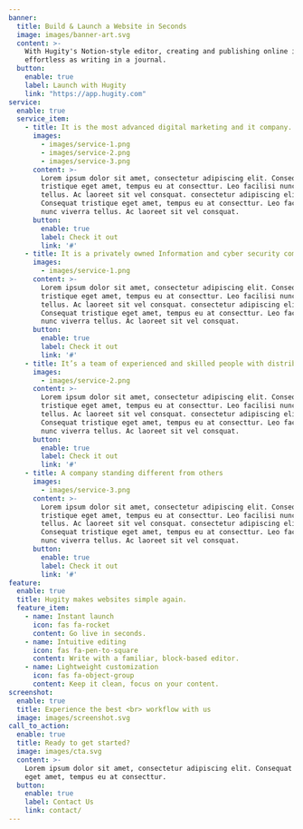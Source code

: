 ```yaml
---
banner:
  title: Build & Launch a Website in Seconds
  image: images/banner-art.svg
  content: >-
    With Hugity's Notion-style editor, creating and publishing online is as
    effortless as writing in a journal.
  button:
    enable: true
    label: Launch with Hugity
    link: "https://app.hugity.com"
service:
  enable: true
  service_item:
    - title: It is the most advanced digital marketing and it company.
      images:
        - images/service-1.png
        - images/service-2.png
        - images/service-3.png
      content: >-
        Lorem ipsum dolor sit amet, consectetur adipiscing elit. Consequat
        tristique eget amet, tempus eu at consecttur. Leo facilisi nunc viverra
        tellus. Ac laoreet sit vel consquat. consectetur adipiscing elit.
        Consequat tristique eget amet, tempus eu at consecttur. Leo facilisi
        nunc viverra tellus. Ac laoreet sit vel consquat.
      button:
        enable: true
        label: Check it out
        link: '#'
    - title: It is a privately owned Information and cyber security company
      images:
        - images/service-1.png
      content: >-
        Lorem ipsum dolor sit amet, consectetur adipiscing elit. Consequat
        tristique eget amet, tempus eu at consecttur. Leo facilisi nunc viverra
        tellus. Ac laoreet sit vel consquat. consectetur adipiscing elit.
        Consequat tristique eget amet, tempus eu at consecttur. Leo facilisi
        nunc viverra tellus. Ac laoreet sit vel consquat.
      button:
        enable: true
        label: Check it out
        link: '#'
    - title: It’s a team of experienced and skilled people with distributions
      images:
        - images/service-2.png
      content: >-
        Lorem ipsum dolor sit amet, consectetur adipiscing elit. Consequat
        tristique eget amet, tempus eu at consecttur. Leo facilisi nunc viverra
        tellus. Ac laoreet sit vel consquat. consectetur adipiscing elit.
        Consequat tristique eget amet, tempus eu at consecttur. Leo facilisi
        nunc viverra tellus. Ac laoreet sit vel consquat.
      button:
        enable: true
        label: Check it out
        link: '#'
    - title: A company standing different from others
      images:
        - images/service-3.png
      content: >-
        Lorem ipsum dolor sit amet, consectetur adipiscing elit. Consequat
        tristique eget amet, tempus eu at consecttur. Leo facilisi nunc viverra
        tellus. Ac laoreet sit vel consquat. consectetur adipiscing elit.
        Consequat tristique eget amet, tempus eu at consecttur. Leo facilisi
        nunc viverra tellus. Ac laoreet sit vel consquat.
      button:
        enable: true
        label: Check it out
        link: '#'
feature:
  enable: true
  title: Hugity makes websites simple again.
  feature_item:
    - name: Instant launch
      icon: fas fa-rocket
      content: Go live in seconds.
    - name: Intuitive editing
      icon: fas fa-pen-to-square
      content: Write with a familiar, block-based editor.
    - name: Lightweight customization
      icon: fas fa-object-group
      content: Keep it clean, focus on your content.
screenshot:
  enable: true
  title: Experience the best <br> workflow with us
  image: images/screenshot.svg
call_to_action:
  enable: true
  title: Ready to get started?
  image: images/cta.svg
  content: >-
    Lorem ipsum dolor sit amet, consectetur adipiscing elit. Consequat tristique
    eget amet, tempus eu at consecttur.
  button:
    enable: true
    label: Contact Us
    link: contact/
---
```

